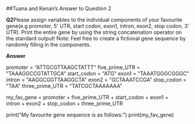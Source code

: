 ##Tuana and Kenan’s Answer to Question 2

**Q2**Please assign variables to the individual components of your favourite
gene(e.g promoter, 5' UTR, start codon, exon1, intron, exon2, stop codon, 
3' UTR). Print the entire gene by using the string concatenation operator on
the standard output! Note: Feel free to create a fictional gene sequence by
randomly filling in the components.

**Answer**

promoter = "ATTGCGTTAAGCTATTT"
five_prime_UTR = "TAAAGGCCGTATTGCA"
start_codon = "ATG"
exon1 = "TAAATGGGCGGGC"
intron = "AAGGCGGTTAAGGCTA"
exon2 = "GCTAAATCCGA"
stop_codon = "TAA"
three_prime_UTR = "TATCGCTAAAAAAA"

my_fav_gene = promoter + five_prime_UTR + start_codon + exon1 + \
              intron + exon2 + stop_codon + three_prime_UTR

print("My favourite gene sequence is as follows:")
print(my_fav_gene)

